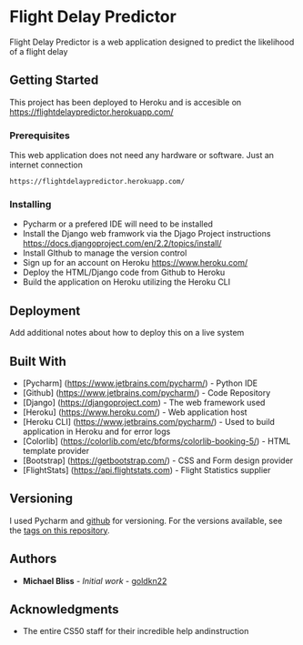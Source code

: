 # Flight Delay Predictor

Flight Delay Predictor is a web application designed to predict the likelihood of a flight delay

## Getting Started

This project has been deployed to Heroku and is accesible on https://flightdelaypredictor.herokuapp.com/

### Prerequisites

This web application does not need any hardware or software.  Just an internet connection

```
https://flightdelaypredictor.herokuapp.com/
```

### Installing

* Pycharm or a prefered IDE will need to be installed
* Install the Django web framwork via the Djago Project instructions  https://docs.djangoproject.com/en/2.2/topics/install/
* Install GIthub to manage the version control
* Sign up for an account on Heroku https://www.heroku.com/
* Deploy the HTML/Django code from Github to Heroku
* Build the application on Heroku utilizing the Heroku CLI


## Deployment

Add additional notes about how to deploy this on a live system

## Built With

*  [Pycharm] (https://www.jetbrains.com/pycharm/) - Python IDE
*  [Github] (https://www.jetbrains.com/pycharm/) - Code Repository
*  [Django] (https://djangoproject.com) - The web framework used
*  [Heroku] (https://www.heroku.com/) - Web application host
*  [Heroku CLI] (https://www.jetbrains.com/pycharm/) - Used to build application in Heroku and for error logs
*  [Colorlib] (https://colorlib.com/etc/bforms/colorlib-booking-5/) - HTML template provider
*  [Bootstrap] (https://getbootstrap.com/) - CSS and Form design provider
*  [FlightStats] (https://api.flightstats.com) - Flight Statistics supplier


## Versioning

I used Pycharm and [github](http://github.com/) for versioning. For the versions available, see the [tags on this repository](https://github.com/goldkn22/Flight_Delay_Predictor/tags).

## Authors

* **Michael Bliss** - *Initial work* - [goldkn22](https://github.com/goldkn22)


## Acknowledgments

* The entire CS50 staff for their incredible help andinstruction


